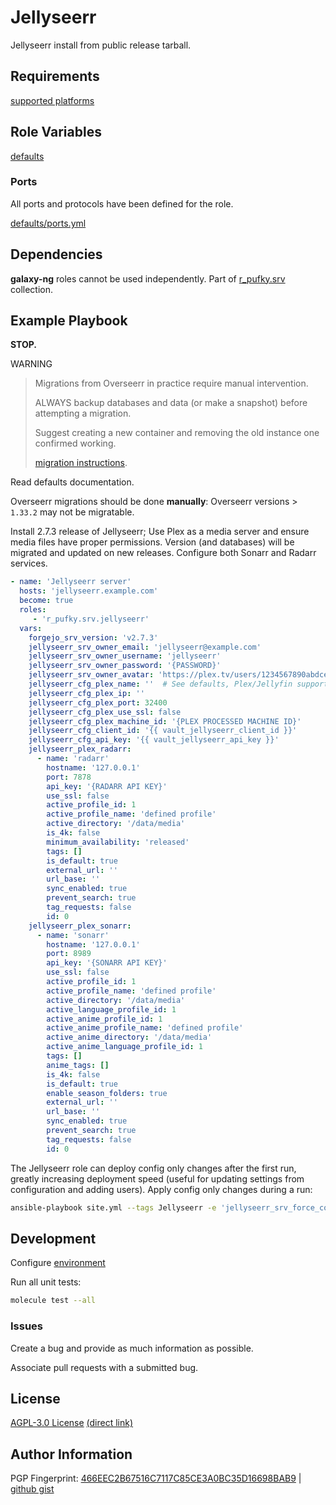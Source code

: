 # Jellyseerr
Jellyseerr install from public release tarball.

## Requirements
[supported platforms](https://github.com/r-pufky/ansible_jellyseerr/blob/main/meta/main.yml)

## Role Variables
[defaults](https://github.com/r-pufky/ansible_jellyseerr/tree/main/defaults/main)

### Ports
All ports and protocols have been defined for the role.

[defaults/ports.yml](https://github.com/r-pufky/ansible_jellyseerr/blob/main/defaults/main/ports.yml)

## Dependencies
**galaxy-ng** roles cannot be used independently. Part of
[r_pufky.srv](https://github.com/r-pufky/ansible_collection_srv) collection.

## Example Playbook
**STOP.**

WARNING
> Migrations from Overseerr in practice require manual intervention.
>
> ALWAYS backup databases and data (or make a snapshot) before
> attempting a migration.
>
> Suggest creating a new container and removing the old instance one confirmed
> working.
>
> [migration instructions](docs.jellyseerr.dev).

Read defaults documentation.

Overseerr migrations should be done **manually**: Overseerr versions > `1.33.2`
may not be migratable.

Install 2.7.3 release of Jellyseerr; Use Plex as a media server and ensure
media files have proper permissions. Version (and databases) will be migrated
and updated on new releases. Configure both Sonarr and Radarr services.

``` yaml
- name: 'Jellyseerr server'
  hosts: 'jellyseerr.example.com'
  become: true
  roles:
     - 'r_pufky.srv.jellyseerr'
  vars:
    forgejo_srv_version: 'v2.7.3'
    jellyseerr_srv_owner_email: 'jellyseerr@example.com'
    jellyseerr_srv_owner_username: 'jellyseerr'
    jellyseerr_srv_owner_password: '{PASSWORD}'
    jellyseerr_srv_owner_avatar: 'https://plex.tv/users/1234567890abdcef/avatar?c=1234567890'
    jellyseerr_cfg_plex_name: ''  # See defaults, Plex/Jellyfin supported.
    jellyseerr_cfg_plex_ip: ''
    jellyseerr_cfg_plex_port: 32400
    jellyseerr_cfg_plex_use_ssl: false
    jellyseerr_cfg_plex_machine_id: '{PLEX PROCESSED MACHINE ID}'
    jellyseerr_cfg_client_id: '{{ vault_jellyseerr_client_id }}'
    jellyseerr_cfg_api_key: '{{ vault_jellyseerr_api_key }}'
    jellyseerr_plex_radarr:
      - name: 'radarr'
        hostname: '127.0.0.1'
        port: 7878
        api_key: '{RADARR API KEY}'
        use_ssl: false
        active_profile_id: 1
        active_profile_name: 'defined profile'
        active_directory: '/data/media'
        is_4k: false
        minimum_availability: 'released'
        tags: []
        is_default: true
        external_url: ''
        url_base: ''
        sync_enabled: true
        prevent_search: true
        tag_requests: false
        id: 0
    jellyseerr_plex_sonarr:
      - name: 'sonarr'
        hostname: '127.0.0.1'
        port: 8989
        api_key: '{SONARR API KEY}'
        use_ssl: false
        active_profile_id: 1
        active_profile_name: 'defined profile'
        active_directory: '/data/media'
        active_language_profile_id: 1
        active_anime_profile_id: 1
        active_anime_profile_name: 'defined profile'
        active_anime_directory: '/data/media'
        active_anime_language_profile_id: 1
        tags: []
        anime_tags: []
        is_4k: false
        is_default: true
        enable_season_folders: true
        external_url: ''
        url_base: ''
        sync_enabled: true
        prevent_search: true
        tag_requests: false
        id: 0
```

The Jellyseerr role can deploy config only changes after the first run, greatly
increasing deployment speed (useful for updating settings from configuration
and adding users). Apply config only changes during a run:

```bash
ansible-playbook site.yml --tags Jellyseerr -e 'jellyseerr_srv_force_config_only_enable=true'
```

## Development
Configure [environment](https://github.com/r-pufky/ansible_collection_srv/blob/main/docs/dev/environment/README.md)

Run all unit tests:
``` bash
molecule test --all
```

### Issues
Create a bug and provide as much information as possible.

Associate pull requests with a submitted bug.

## License
[AGPL-3.0 License](https://www.tldrlegal.com/license/gnu-affero-general-public-license-v3-agpl-3-0)
 [(direct link)](https://github.com/r-pufky/ansible_jellyseerr/blob/main/LICENSE)

## Author Information
PGP Fingerprint: [466EEC2B67516C7117C85CE3A0BC35D16698BAB9](https://keys.openpgp.org/vks/v1/by-fingerprint/466EEC2B67516C7117C85CE3A0BC35D16698BAB9)
| [github gist](https://gist.github.com/r-pufky/a8df36977c55b5bb20829267c4c49d22)
